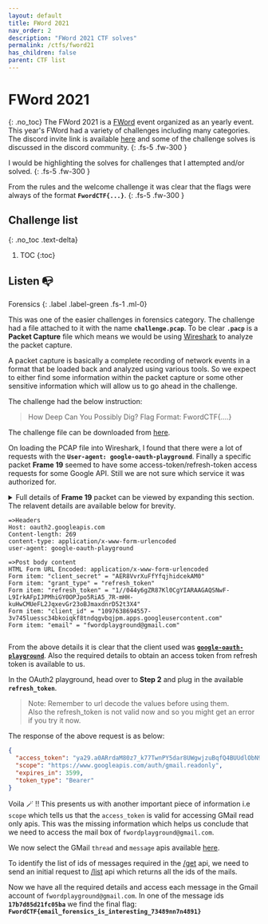 ```yaml
---
layout: default
title: FWord 2021
nav_order: 2
description: "FWord 2021 CTF solves"
permalink: /ctfs/fword21
has_children: false
parent: CTF list
---
```


# FWord 2021
{: .no_toc}
The FWord 2021 is a [FWord][1] event organized as an yearly event. This year's FWord had a variety of challenges 
including many categories. The discord invite link is available [here][2] and some of the challenge solves is
discussed in the discord community.
{: .fs-5 .fw-300 }

I would be highlighting the solves for challenges that I attempted and/or solved.
{: .fs-5 .fw-300 }

From the rules and the welcome challenge it was clear that the flags were always of the format **`FwordCTF{...}`**.
{: .fs-5 .fw-300 }

## Challenge list
{: .no_toc .text-delta}

1. TOC
{:toc}

## Listen 📭
Forensics
{: .label .label-green .fs-1 .ml-0}

This was one of the easier challenges in forensics category. The challenge had a file attached to it with the name
**`challenge.pcap`**. To be clear **`.pacp`** is a **Packet Capture** file which means we would be using [Wireshark][3]
to analyze the packet capture.

A packet capture is basically a complete recording of network events in a format that be loaded back and analyzed using
various tools. So we expect to either find some information within the packet capture or some other sensitive information
which will allow us to go ahead in the challenge.

The challenge had the below instruction:
> How Deep Can You Possibly Dig?
> Flag Format: FwordCTF{....}

The challenge file can be downloaded from [here][8].

On loading the PCAP file into Wireshark, I found that there were a lot of requests with the **`User-agent: google-oauth-playground`**.
Finally a specific packet **Frame 19** seemed to have some access-token/refresh-token access requests for some Google API. Still we
are not sure which service it was authorized for. 

<details markdown="block">
  <summary>
    Full details of <b>Frame 19</b> packet can be viewed by expanding this section.  
    The relavent details are available below for brevity.
    <div class="language-plaintext highlighter-rouge">
        <div class="highlight">
<pre class="highlight"><code>=>Headers
Host: oauth2.googleapis.com
Content-length: 269
content-type: application/x-www-form-urlencoded
user-agent: google-oauth-playground
&nbsp;
=>Post body content
HTML Form URL Encoded: application/x-www-form-urlencoded
Form item: "client_secret" = "AER8VvrXuFfYfqjhidcekAM0"
Form item: "grant_type" = "refresh_token"
Form item: "refresh_token" = "1//044y6gZR87Kl0CgYIARAAGAQSNwF-L9IrkAFpIJPMhiGY0OPJpo5RiA5_7R-mHH-kuHwCMUeFL2JqxevGr23oBJmaxdnrD52t3X4"
Form item: "client_id" = "1097638694557-3v745luessc34bkoiqkf8tndqgvbqjpm.apps.googleusercontent.com"
Form item: "email" = "fwordplayground@gmail.com"</code></pre>
        </div>
    </div>
  </summary>  

```
Frame 19: 1481 bytes on wire (11848 bits), 1481 bytes captured (11848 bits)
Ethernet II, Src: VMware_4a:97:bf (00:0c:29:4a:97:bf), Dst: VMware_ee:46:d7 (00:50:56:ee:46:d7)
Internet Protocol Version 4, Src: 10.1.2.100, Dst: 172.217.171.234
    0100 .... = Version: 4
    .... 0101 = Header Length: 20 bytes (5)
Differentiated Services Field: 0x00 (DSCP: CS0, ECN: Not-ECT)
    Total Length: 1467
    Identification: 0x56f9 (22265)
    Flags: 0x40, Don't fragment
    Fragment Offset: 0
    Time to Live: 63
    Protocol: TCP (6)
    Header Checksum: 0x7a1b [validation disabled]
    [Header checksum status: Unverified]
    Source Address: 10.1.2.100
    Destination Address: 172.217.171.234
Transmission Control Protocol, Src Port: 55106, Dst Port: 80, Seq: 22, Ack: 1, Len: 1427
    Source Port: 55106
    Destination Port: 80
    [Stream index: 0]
    [TCP Segment Len: 1427]
    Sequence Number: 22    (relative sequence number)
    Sequence Number (raw): 4223254728
    [Next Sequence Number: 1449    (relative sequence number)]
    Acknowledgment Number: 1    (relative ack number)
    Acknowledgment number (raw): 677992636
    0101 .... = Header Length: 20 bytes (5)
    Flags: 0x010 (ACK)
        1.   .... .... = Reserved: Not set
        ...0 .... .... = Nonce: Not set
        .... 0... .... = Congestion Window Reduced (CWR): Not set
        .... .0.. .... = ECN-Echo: Not set
        .... ..0. .... = Urgent: Not set
        .... ...1 .... = Acknowledgment: Set
        .... .... 0... = Push: Not set
        .... .... .0.. = Reset: Not set
        .... .... ..0. = Syn: Not set
        .... .... ...0 = Fin: Not set
        [TCP Flags: ·······A····]
    Window: 64215
    [Calculated window size: 64215]
    [Window size scaling factor: -2 (no window scaling used)]
    Checksum: 0x1c05 [unverified]
    [Checksum Status: Unverified]
    Urgent Pointer: 0
    [SEQ/ACK analysis]
    [Timestamps]
        [Time since first frame in this TCP stream: 0.894912000 seconds]
        [Time since previous frame in this TCP stream: 0.000156000 seconds]
    TCP payload (1427 bytes)
    TCP segment data (1427 bytes)
[2 Reassembled TCP Segments (1448 bytes): #15(21), #19(1427)]
Hypertext Transfer Protocol
HTML Form URL Encoded: application/x-www-form-urlencoded
    Form item: "client_secret" = "AER8VvrXuFfYfqjhidcekAM0"
    Form item: "grant_type" = "refresh_token"
    Form item: "refresh_token" = "1//044y6gZR87Kl0CgYIARAAGAQSNwF-L9IrkAFpIJPMhiGY0OPJpo5RiA5_7R-mHH-kuHwCMUeFL2JqxevGr23oBJmaxdnrD52t3X4"
    Form item: "client_id" = "1097638694557-3v745luessc34bkoiqkf8tndqgvbqjpm.apps.googleusercontent.com"
Hypertext Transfer Protocol

PVîF×)J¿E»Vù@?z
d¬Ù«ê×BPû¹ÀÈ(iX¼Pú×Host: oauth2.googleapis.com
Content-length: 269
content-type: application/x-www-form-urlencoded
user-agent: google-oauth-playground

client_secret=AER8VvrXuFfYfqjhidcekAM0&grant_type=refresh_token&refresh_token=1%2F%2F044y6gZR87Kl0CgYIARAAGAQSNwF-L9IrkAFpIJPMhiGY0OPJpo5RiA5_7R-mHH-kuHwCMUeFL2JqxevGr23oBJmaxdnrD52t3X4&client_id=1097638694557-3v745luessc34bkoiqkf8tndqgvbqjpm.apps.googleusercontent.com&email=fwordplayground@gmail.com
HTTP/1.1 403 Forbidden
Vary: X-Origin
Vary: Referer
Content-Type: application/json; charset=UTF-8
Date: Fri, 27 Aug 2021 17:51:38 GMT
Server: scaffolding on HTTPServer2
Cache-Control: private
X-XSS-Protection: 0
X-Frame-Options: SAMEORIGIN
X-Content-Type-Options: nosniff
Accept-Ranges: none
Vary: Origin,Accept-Encoding
Transfer-Encoding: chunkedHTTP/1.1 403 Forbidden
Vary: X-Origin
Vary: Referer
Content-Type: application/json; charset=UTF-8
Date: Fri, 27 Aug 2021 18:10:48 GMT
Server: scaffolding on HTTPServer2
Cache-Control: private
X-XSS-Protection: 0
X-Frame-Options: SAMEORIGIN
X-Content-Type-Options: nosniff
Accept-Ranges: none
Vary: Origin,Accept-Encoding
Transfer-Encoding: chunkedHTTP/1.1 403 Forbidden
Vary: X-Origin
Vary: Referer
Content-Type: application/json; charset=UTF-8
Date: Fri, 27 Aug 2021 18:17:49 GMT
Server: scaffolding on HTTPServer2
Cache-Control: private
X-XSS-Protection: 0
X-Frame-Options: SAMEORIGIN
X-Content-Type-Options: nosniff
Accept-Ranges: none
Vary: 
```
</details>

From the above details it is clear that the client used was [**`google-oauth-playground`**][4]. Also the
required details to obtain an access token from refresh token is available to us.

In the OAuth2 playground, head over to **Step 2** and plug in the available **`refresh_token`**.
> Note: Remember to url decode the values before using them.  
> Also the refresh_token is not valid now and so you might get an error if you try it now.

The response of the above request is as below:
```json
{
  "access_token": "ya29.a0ARrdaM80z7_k77TwnPY5dar8UWgwjzuBqfQ4BUUdlObN9oGOUTfWUgY8JIfBERMDuYv2DYg3vmevAoj1b-GmxWMQ_MPsMqmb0vnOgsGWJ4VEEcQwcJk1GklOeISGnBe_KEtd46IldOjCmCNhSdcBqW2OOfWlDA", 
  "scope": "https://www.googleapis.com/auth/gmail.readonly", 
  "expires_in": 3599, 
  "token_type": "Bearer"
}
```

Voila 🪄 !! This presents us with another important piece of information i.e `scope` which tells
us that the `access_token` is valid for accessing GMail read only apis. This was the missing information
which helps us conclude that we need to access the mail box of `fwordplayground@gmail.com`.

We now select the GMail `thread` and `message` apis available [here][5].  

To identify the list of ids of messages required in the [/get][6] api, we need to send an initial request
to [/list][7] api which returns all the ids of the mails.

Now we have all the required details and access each message in the Gmail account of `fwordplayground@gmail.com`.
In one of the message ids **`17b7d85d21fc05ba`** we find the final flag:  
**`FwordCTF{email_forensics_is_interesting_73489nn7n4891}`**

[1]: https://ctftime.org/team/72251
[2]: https://discord.gg/beEcn8Q
[3]: https://www.wireshark.org/
[4]: https://developers.google.com/oauthplayground/
[5]: https://developers.google.com/gmail/api/reference/rest/v1/users.messages
[6]: https://developers.google.com/gmail/api/reference/rest/v1/users.messages/get
[7]: https://developers.google.com/gmail/api/reference/rest/v1/users.messages/list
[8]: https://mega.nz/file/J4JRxKYL#rCTefRhqDnOXfSIDIXeoIEuMk-MQzz8WAUR6oqBxL68